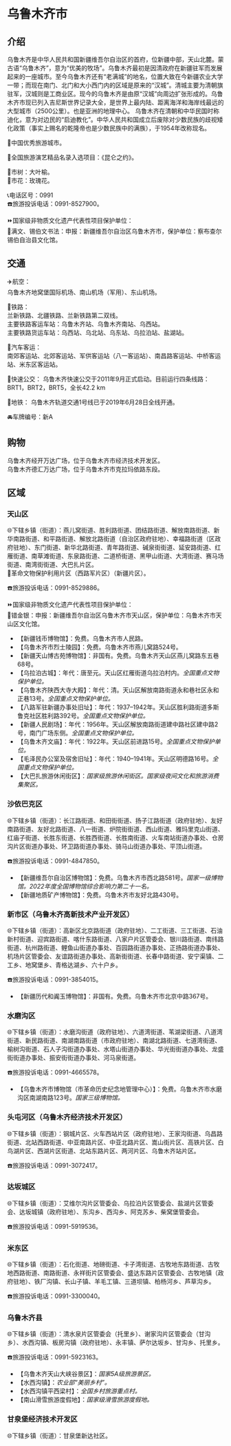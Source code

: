 # 乌鲁木齐市  
## 介绍  
乌鲁木齐是中华人民共和国新疆维吾尔自治区的首府，位新疆中部，天山北麓。蒙古语“乌鲁木齐”，意为“优美的牧场”。乌鲁木齐最初是因清政府在新疆驻军而发展起来的一座城市。至今乌鲁木齐还有“老满城”的地名，位置大致在今新疆农业大学一带；而现在南门、北门和大小西门内的区域是原来的“汉城”。清城主要为清朝旗驻军，汉城则是工商业区。现今的乌鲁木齐是由原“汉城”向周边扩张形成的。乌鲁木齐市现已列入吉尼斯世界记录大全，是世界上最内陆、距离海洋和海岸线最远的大型城市（2500公里）。也是亚洲的地理中心。
乌鲁木齐在清朝和中华民国时称迪化，意为对边民的“启迪教化”。中华人民共和国成立后废除对少数民族的歧视矮化政策（事实上赐名的乾隆帝也是少数民族中的满族），于1954年改称现名。
  
🏅中国优秀旅游城市。  
  
💃全国旅游演艺精品名录入选项目：《昆仑之约》。 

🌳市树：大叶榆。  
🌸市花：玫瑰花。  
  
📞电话区号：0991  
☎️旅游投诉电话：0991-8527900。  
  
⏩国家级非物质文化遗产代表性项目保护单位：  
🔸满文、锡伯文书法：申报：新疆维吾尔自治区乌鲁木齐市，保护单位：察布查尔锡伯自治县文化馆。  
  
## 交通  
✈️航空：  
乌鲁木齐地窝堡国际机场、南山机场（军用）、东山机场。  
  
🚈铁路：  
兰新铁路、北疆铁路、兰新铁路第二双线。  
主要铁路客运车站：乌鲁木齐站、乌鲁木齐南站、乌西站。  
主要铁路货运车站：乌西站、乌北站、乌东站、乌拉泊站、盐湖站。  
  
🚌汽车客运：  
南郊客运站、北郊客运站、军供客运站（八一客运站）、南昌路客运站、中桥客运站、米东区客运站。  
  
🚏快速公交：
乌鲁木齐快速公交于2011年9月正式启动。目前运行四条线路：BRT1，BRT2，BRT5，全长42.2 km
  
🚆地铁：
乌鲁木齐轨道交通1号线已于2019年6月28日全线开通。  
  
🚘车牌编号：新A  
  
## 购物
乌鲁木齐经开万达广场，位于乌鲁木齐市经济技术开发区。  
乌鲁木齐德汇万达广场，位于乌鲁木齐市克拉玛依路东段。  

## 区域  
  
### 天山区  
🌐下辖乡镇（街道）：燕儿窝街道、胜利路街道、团结路街道、解放南路街道、新华南路街道、和平路街道、解放北路街道（自治区政府驻地）、幸福路街道（区政府驻地）、东门街道、新华北路街道、青年路街道、碱泉街街道、延安路街道、红雁街道、南草滩街道、东泉路街道、二道桥街道、黑甲山街道、大湾街道、赛马场街道、南湾街街道、大巴扎片区。  
🚩革命文物保护利用片区（西路军片区）（新疆片区）。  
  
☎️旅游投诉电话：0991-8529886。  
  
⏩国家级非物质文化遗产代表性项目保护单位：  
🔸错金银：申报：新疆维吾尔自治区乌鲁木齐市天山区，保护单位：乌鲁木齐市天山区文化馆。  
  
* 【新疆钱币博物馆】：免费。乌鲁木齐市人民路。  
* 【乌鲁木齐市烈士陵园】：免费。乌鲁木齐市燕儿窝路524号。  
* 【新疆天山博古苑博物馆】：非国有。免费。乌鲁木齐天山区燕儿窝路东五巷68号。  
* 【乌拉泊古城】：年代：唐至元。天山区红雁街道乌拉泊村内。*全国重点文物保护单位。*  
* 【乌鲁木齐陕西大寺大殿】：年代：清。天山区解放南路街道永和巷社区永和正巷13号。*全国重点文物保护单位。*  
* 【八路军驻新疆办事处旧址】：年代：1937–1942年。天山区胜利路街道多斯鲁克社区胜利路392号。*全国重点文物保护单位。*  
* 【新疆人民剧场】：年代：1956年。天山区解放南路街道建中路社区建中路2号，南门广场东侧。*全国重点文物保护单位。*  
* 【乌鲁木齐文庙】：年代：1922年。天山区前进路15号。*全国重点文物保护单位。*  
* 【毛泽民办公室及宿舍旧址】：年代：1940–1941年。天山区明德路16号。*全国重点文物保护单位。*  
* 【大巴扎旅游休闲街区】：*国家级旅游休闲街区。国家级夜间文化和旅游消费集聚区。*  

### 沙依巴克区  
🌐下辖乡镇（街道）：长江路街道、和田街街道、扬子江路街道（政府驻地）、友好南路街道、友好北路街道、八一街道、炉院街街道、西山街道、雅玛里克山街道、红庙子街道、长胜东街道、长胜西街道、长胜南街道、火车南站街道办事处、仓房沟片区街道办事处、环卫路街道办事处、骑马山街道办事处、平顶山街道。  
  
☎️旅游投诉电话：0991-4847850。  
  
* 【新疆维吾尔自治区博物馆】：免费。乌鲁木齐市西北路581号。*国家一级博物馆。2022年度全国博物馆综合影响力第二十一名。*  
* 【新疆地质矿产博物馆】：免费。乌鲁木齐市友好北路430号。  

### 新市区（乌鲁木齐高新技术产业开发区）  
🌐下辖乡镇（街道）：高新区北京路街道（政府驻地）、二工街道、三工街道、石油新村街道、迎宾路街道、喀什东路街道、八家户片区管委会、银川路街道、南纬路街道、杭州路街道、鲤鱼山街道办事处、百园路街道办事处、正扬路街道办事处、机场片区管委会、友谊路街道办事处、高新街街道、长春中路街道、安宁渠镇、二工乡、地窝堡乡、青格达湖乡、六十户乡。  
  
☎️旅游投诉电话：0991-3854015。  
  
* 【新疆历代和阗玉博物馆】：非国有。免费。乌鲁木齐市北京中路367号。  

### 水磨沟区  
🌐下辖乡镇（街道）：水磨沟街道（政府驻地）、六道湾街道、苇湖梁街道、八道湾街道、新民路街道、南湖南路街道（市政府驻地）、南湖北路街道、七道湾街道、榆树沟街道、石人子沟街道办事处、水塔山街道办事处、华光街街道办事处、龙盛街街道办事处、振安街街道办事处、河马泉街道。  
  
☎️旅游投诉电话：0991-4665578。  
  
* 【乌鲁木齐市博物馆（市革命历史纪念地管理中心）】：免费。乌鲁木齐市水磨沟区南湖南路123号。*国家三级博物馆。*  

### 头屯河区（乌鲁木齐经济技术开发区）  
🌐下辖乡镇（街道）：钢城片区、火车西站片区（政府驻地）、王家沟街道、乌昌路街道、北站西路街道、中亚南路片区、中亚北路片区、嵩山街片区、高铁片区、白鸟湖片区、西湖片区街道、北站东路片区、两河片区、乌鲁木齐站片区。  
  
☎️旅游投诉电话：0991-3072417。  

### 达坂城区  
🌐下辖乡镇（街道）：艾维尔沟片区管委会、乌拉泊片区管委会、盐湖片区管委会、达坂城镇（政府驻地）、东沟乡、西沟乡、阿克苏乡、柴窝堡管委会。  
  
☎️旅游投诉电话：0991-5919536。  

### 米东区  
🌐下辖乡镇（街道）：石化街道、地磅街道、卡子湾街道、古牧地东路街道、古牧地西路街道、南路街道、永祥街片区管委会、盛达东路片区管委会、古牧地镇（政府驻地）、铁厂沟镇、长山子镇、羊毛工镇、三道坝镇、柏杨河乡、芦草沟乡。  
  
☎️旅游投诉电话：0991-3300040。  

### 乌鲁木齐县  
🌐下辖乡镇（街道）：清水泉片区管委会（托里乡）、谢家沟片区管委会（甘沟乡）、水西沟镇、板房沟镇（政府驻地）、永丰镇、萨尔达坂乡、甘沟乡、托里乡。  
  
☎️旅游投诉电话：0991-5923163。  
  
* 【乌鲁木齐天山大峡谷景区】：*国家5A级旅游景区。*  
* 【水西沟镇】：*农业部“美丽乡村”。*  
* 【水西沟镇平西梁村】：*全国乡村旅游重点村。*  
* 【南山滑雪旅游度假地】：*国家级滑雪旅游度假地。*  

### 甘泉堡经济技术开发区
🌐下辖乡镇（街道）：甘泉堡新达社区。